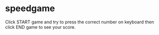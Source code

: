 # speedgame
Click START game and try to press the correct number on keyboard then click END game to see your score.
